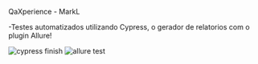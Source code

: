 QaXperience - MarkL

-Testes automatizados utilizando Cypress, o gerador de relatorios com o plugin Allure!

![cypress finish](https://github.com/FelipeJorge/cypress-express-mark/assets/89426047/e4c4d919-6ff0-4328-b036-802d660d411c)
![allure test](https://github.com/FelipeJorge/cypress-express-mark/assets/89426047/29f8bec6-ab3b-439d-a5ec-aafde03d3c07)
